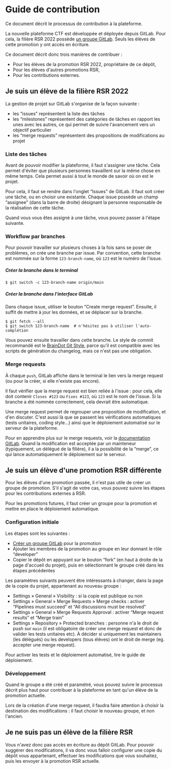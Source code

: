 # Guide de contribution

Ce document décrit le processus de contribution à la plateforme.

La nouvelle plateforme CTF est développée et déployée depuis GitLab.
Pour cela, la filière RSR 2022 possède [un groupe GitLab](https://gitlab.com/rsr22).
Seuls les élèves de cette promotion y ont accès en écriture.

Ce document décrit donc trois manières de contribuer :
- Pour les élèves de la promotion RSR 2022, propriétaire de ce dépôt,
- Pour les élèves d'autres promotions RSR,
- Pour les contributions externes.

## Je suis un élève de la filière RSR 2022

La gestion de projet sur GitLab s'organise de la façon suivante :
- les “issues” représentent la liste des tâches
- les “milestones” représentent des catégories de tâches en rapport les unes avec les autres, ce qui permet de suivre l'avancement vers un objectif particulier
- les “merge requests” représentent des propositions de modifications au projet

### Liste des tâches

Avant de pouvoir modifier la plateforme, il faut s'assigner une tâche.
Cela permet d'éviter que plusieurs personnes travaillent sur la même chose en même temps.
Cela permet aussi à tout le monde de savoir où on est le projet.

Pour cela, il faut se rendre dans l'onglet “Issues” de GitLab.
Il faut soit créer une tâche, ou en choisir une existante.
Chaque issue possède un champ “assignee” (dans la barre de droite) désignant la personne responsable de la réalisation de cette tâche.

Quand vous vous êtes assigné à une tâche, vous pouvez passer à l'étape suivante.

### Workflow par branches

Pour pouvoir travailler sur plusieurs choses à la fois sans se poser de problèmes, on crée une branche par issue.
Par convention, cette branche est nommée sur la forme `123-branch-name`, où `123` est le numéro de l'issue.

##### Créer la branche dans le terminal

```shell
$ git switch -c 123-branch-name origin/main
```

##### Créer la branche dans l'interface GitLab

Dans chaque issue, utiliser le bouton “Create merge request”.
Ensuite, il suffit de mettre à jour les données, et se déplacer sur la branche.

```shell
$ git fetch --all
$ git switch 123-branch-name  # n'hésitez pas à utiliser l'auto-complétion
```

Vous pouvez ensuite travailler dans cette branche.
Le style de commit recommandé est le [BrainDot Git Style](https://gitlab.com/braindot/legal/-/blob/master/coding-style/STYLE_Git.md), parce qu'il est compatible avec les scripts de génération du changelog, mais ce n'est pas une obligation.

### Merge requests

À chaque `push`, GitLab affiche dans le terminal le lien vers la merge request (ou pour la créer, si elle n'existe pas encore).

Il faut vérifier que la merge request est bien reliée à l'issue : pour cela, elle doit contenir `Closes #123` ou `Fixes #123`, où `123` est le nom de l'issue.
Si la branche a été nommée correctement, cela devrait être automatique.

Une merge request permet de regrouper une proposition de modification, et d'en discuter.
C'est aussi là que se passent les vérifications automatiques (tests unitaires, coding style…) ainsi que le déploiement automatisé sur le serveur de la plateforme.

Pour en apprendre plus sur le merge requests, voir la [documentation GitLab](https://docs.gitlab.com/ee/user/project/merge_requests/getting_started.html).
Quand la modification est acceptée par un mainteneur (typiquement, un délégué de la filière), il a la possibilité de la “merge”, ce qui lance automatiquement le déploiement sur le serveur.

## Je suis un élève d'une promotion RSR différente

Pour les élèves d'une promotion passée, il n'est pas utile de créer un groupe de promotion.
S'il s'agit de votre cas, vous pouvez suivre les étapes pour les contributions externes à RSR.

Pour les promotions futures, il faut créer un groupe pour la promotion et mettre en place le déploiement automatique.

### Configuration initiale

Les étapes sont les suivantes :
- [Créer un groupe GitLab](https://docs.gitlab.com/ee/user/group/) pour la promotion
- Ajouter les membres de la promotion au groupe en leur donnant le rôle “developer”
- Copier le dépôt en appuyant sur le bouton “fork” (en haut à droite de la page d'accueil du projet), puis en sélectionnant le groupe créé dans les étapes précédentes

Les paramètres suivants peuvent être intéressants à changer, dans la page de la copie du projet, appartenant au nouveau groupe :
- Settings » General » Visibility : si la copie est publique ou non
- Settings » General » Merge Requests » Merge checks : activer “Pipelines must succeed” et “All discussions must be resolved”
- Settings » General » Merge Requests Approval : activer “Merge request results” et “Merge train”
- Settings » Repository » Protected branches : personne n'a le droit de push sur `main` (il est obligatoire de créer une merge request et donc de valider les tests unitaires etc). À décider si uniquement les maintainers (les délégués) ou les developers (tous élèves) ont le droit de merge (eg. accepter une merge request).

Pour activer les tests et le déploiement automatisé, lire le guide de déploiement. <!-- TODO in #78 -->

### Développement

Quand le groupe a été créé et paramétré, vous pouvez suivre le processus décrit plus haut pour contribuer à la plateforme en tant qu'un élève de la promotion actuelle.

Lors de la création d'une merge request, il faudra faire attention à choisir la destination des modifications : il faut choisir le nouveau groupe, et non l'ancien.

## Je ne suis pas un élève de la filière RSR

Vous n'avez donc pas accès en écriture au dépôt GitLab.
Pour pouvoir suggérer des modifications, il va donc vous falloir configurer une copie du dépôt vous appartenant, effectuer les modifications que vous souhaitez, puis les envoyer à la promotion RSR actuelle.

<!-- TODO créer un fork personnel -->
<!-- TODO cloner le dépôt, ajouter les différentes remotes -->
<!-- TODO suivre la procédure normale -->
